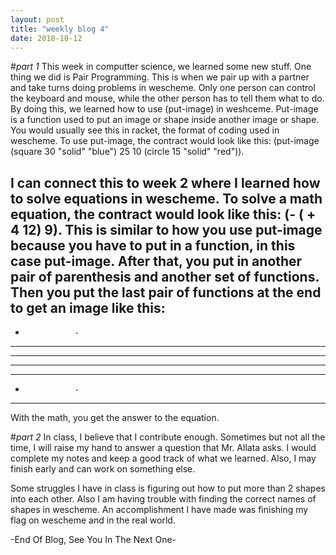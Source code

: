 ```yaml
---
layout: post
title: "weekly blog 4"
date: 2018-10-12
---
```

#_part 1_
This week in computter science, we learned some new stuff. One thing we did is Pair Programming. This is when we pair up with a partner
and take turns doing problems in wescheme. Only one person can control the keyboard and mouse, while the other person has to tell them what to do. By doing this, we learned how to use (put-image) in weshceme. Put-image is a function used to put an image or shape inside another image or shape. You would usually see this in racket, the format of coding used in wescheme. To use put-image, the contract would look like this: (put-image (square 30 "solid" "blue") 25 10 (circle 15 "solid" "red")).

I can connect this to week 2 where I learned how to solve equations in wescheme. To solve a math equation, the contract would look like this: (- ( + 4 12) 9). This is similar to how you use put-image because you have to put in a function, in this case put-image. After that, you put in another pair of parenthesis and another set of functions. Then you put the last pair of functions at the end to get an image like this:
------------------
-                -
-     -----      -
-   ---   ---    -
-   ---   ---    -
-     -----      -
-                -
------------------
With the math, you get the answer to the equation.

#_part 2_
In class, I believe that I contribute enough. Sometimes but not all the time, I will raise my hand to answer a question that Mr. Allata asks. I would complete my notes and keep a good track of what we learned. Also, I may finish early and can work on something else.

Some struggles I have in class is figuring out how to put more than 2 shapes into each other. Also I am having trouble with finding the correct names of shapes in wescheme. An accomplishment I have made was finishing my flag on wescheme and in the real world.

-End Of Blog, See You In The Next One-
